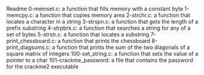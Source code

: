 Readme
0-memset.c: a function that fills memory with a constant byte
1-memcpy.c: a function that copies memory area
2-strchr.c: a function that locates a character in a string
3-strspn.c: a function that gets the length of a prefix substring
4-strpbrk.c: a function that searches a string for any of a set of bytes
5-strstr.c: a function that locates a substring
7-print_chessboard.c: a function that prints the chessboard
8-print_diagsums.c: a function that prints the sum
of the two diagonals of a square matrix of integers
100-set_string.c: a function that sets the value of a pointer to a char
101-crackme_password: a file that contains the password for the crackme2 executable
